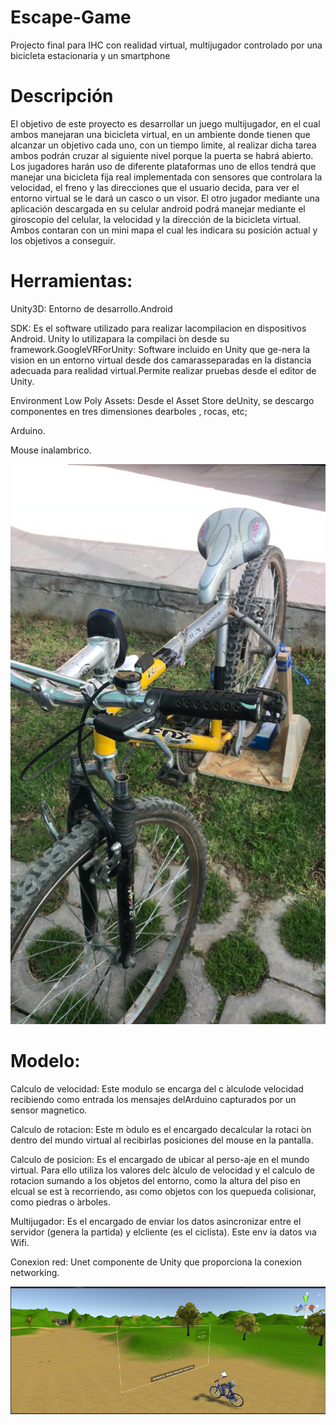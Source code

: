 # Escape-Game
Projecto final para IHC con realidad virtual, multijugador controlado por una bicicleta estacionaria y un smartphone
# Descripción
El objetivo de este proyecto es desarrollar un juego multijugador, en el cual ambos manejaran una bicicleta virtual, en un ambiente donde tienen que alcanzar un objetivo cada uno, con un tiempo limite, al realizar dicha tarea ambos podrán cruzar al siguiente nivel porque la puerta se habrá abierto. Los jugadores harán uso de diferente plataformas uno de ellos tendrá que manejar una bicicleta fija real implementada con sensores que controlara la velocidad, el freno y las direcciones que el usuario decida, para ver el entorno virtual se le dará un casco o un visor. El otro jugador mediante una aplicación descargada en su celular android podrá manejar mediante el giroscopio del celular, la velocidad y la dirección de la bicicleta virtual. Ambos contaran con un mini mapa el cual les indicara su posición actual y los objetivos a conseguir.



# Herramientas:
Unity3D: Entorno de desarrollo.Android  

SDK:  Es  el  software  utilizado  para  realizar  lacompilacion  en  dispositivos  Android.  Unity  lo  utilizapara la compilaci ́on desde su framework.GoogleVRForUnity: Software incluido en Unity que ge-nera  la  vision  en  un  entorno  virtual  desde  dos  camarasseparadas en la distancia adecuada para realidad virtual.Permite realizar pruebas desde el editor de Unity.

Environment Low Poly Assets: Desde el Asset Store deUnity, se descargo componentes  en tres dimensiones dearboles , rocas, etc;

Arduino.

Mouse inalambrico.


![Bicicleta conectada con arduino](https://github.com/TSffer/-Escape-Game/blob/master/bike.jpeg)

# Modelo:

Calculo de velocidad: Este modulo se encarga del c ́alculode  velocidad  recibiendo  como  entrada  los  mensajes  delArduino capturados por un sensor magnetico.

Calculo  de  rotacion:  Este  m ́odulo  es  el  encargado  decalcular  la  rotaci ́on  dentro  del  mundo  virtual  al  recibirlas posiciones del mouse en la pantalla.

Calculo de posicion: Es el encargado de ubicar al perso-aje en el mundo virtual. Para ello utiliza los valores delc ́alculo  de  velocidad  y  el  calculo  de  rotacion  sumando a  los  objetos  del  entorno,  como  la  altura  del  piso  en  elcual  se  est ́a  recorriendo,  ası  como  objetos  con  los  quepueda colisionar, como piedras o ́arboles.

Multijugador:  Es  el  encargado  de  enviar  los  datos  asincronizar  entre  el  servidor  (genera  la  partida)  y  elcliente (es el ciclista). Este env ́ıa datos vıa Wifi.

Conexion red: Unet componente de Unity que proporciona la conexion networking.

![Ambiente virtual](https://github.com/TSffer/-Escape-Game/blob/master/ambiente.png)
